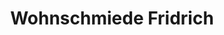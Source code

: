 ---
title: "Wohnschmiede Fridrich"
url: /freiburg-im-breisgau/wohnschmiede-fridrich/
shop: Möbel
---